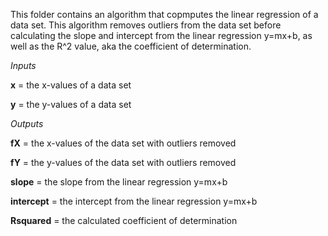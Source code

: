 This folder contains an algorithm that copmputes the linear regression of a data set. This algorithm removes outliers from the data set before calculating
the slope and intercept from the linear regression y=mx+b, as well as the R^2 value, aka the coefficient of determination.

*Inputs*

  **x** = the x-values of a data set

  **y** = the y-values of a data set

*Outputs*

  **fX** = the x-values of the data set with outliers removed
  
  **fY** = the y-values of the data set with outliers removed
  
  **slope** = the slope from the linear regression y=mx+b
  
  **intercept** = the intercept from the linear regression y=mx+b
  
  **Rsquared** = the calculated coefficient of determination

